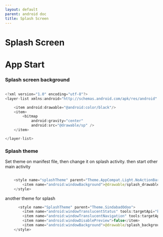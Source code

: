 ```yaml
---
layout: default
parent: android doc
title: Splash Screen
---
```

# Splash Screen
# App Start
### Splash screen background
```java
  
<?xml version="1.0" encoding="utf-8"?>
<layer-list xmlns:android="http://schemas.android.com/apk/res/android" >

    <item android:drawable="@android:color/black"/>
    <item>
        <bitmap
            android:gravity="center"
            android:src="@drawable/sp" />
    </item>

</layer-list>
```

### Splash theme
Set theme on manifest file, then change it on splash activity. then start other main activity
```java
  
    <style name="splashTheme" parent="Theme.AppCompat.Light.NoActionBar">
        <item name="android:windowBackground">@drawable/splash_drawable</item>
    </style>

```
another theme for splash
```java 
      <style name="SplashTheme" parent="Theme.SindabadOdoo">
        <item name="android:windowTranslucentStatus" tools:targetApi="kitkat">true</item>
        <item name="android:windowTranslucentNavigation" tools:targetApi="kitkat">true</item>
        <item name="android:windowDisablePreview">false</item>
        <item name="android:windowBackground">@drawable/splash_background</item>
    </style>

```